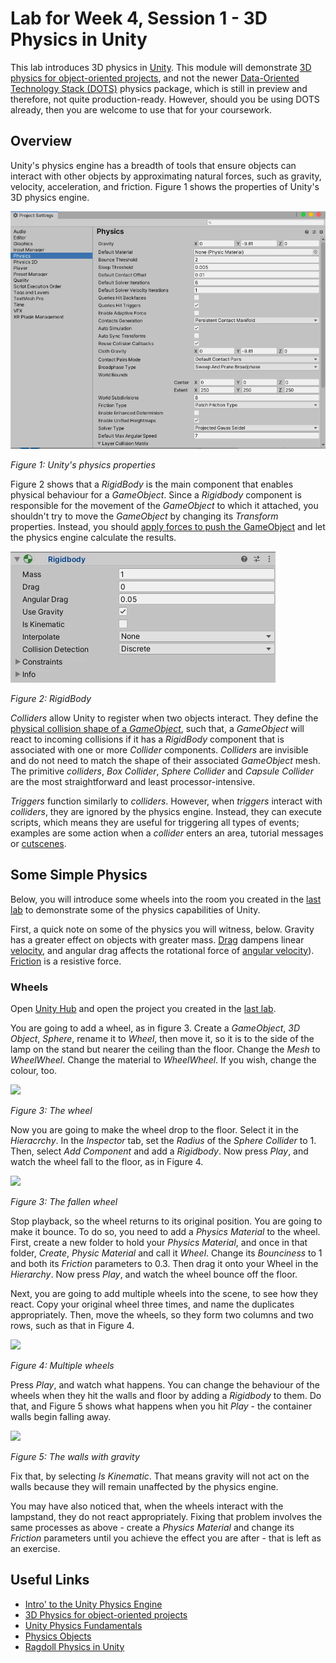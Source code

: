 # Lab for Week 4, Session 1 - 3D Physics in Unity

This lab introduces 3D physics in [Unity](https://unity.com/). This module will demonstrate [3D physics for object-oriented projects](https://docs.unity3d.com/Manual/PhysicsOverview.html), and not the newer [Data-Oriented Technology Stack (DOTS)](https://docs.unity3d.com/Packages/com.unity.physics@0.5/manual/index.html) physics package, which is still in preview and therefore, not quite production-ready. However, should you be using DOTS already, then you are welcome to use that for your coursework.

## Overview

Unity's physics engine has a breadth of tools that ensure objects can interact with other objects by approximating natural forces, such as gravity, velocity, acceleration, and friction. Figure 1 shows the properties of Unity's 3D physics engine.

![](./images/physicsProperties.png)

_Figure 1: Unity's physics properties_

Figure 2 shows that a _RigidBody_ is the main component that enables physical behaviour for a _GameObject_. Since a _Rigidbody_ component is responsible for the movement of the _GameObject_ to which it attached, you shouldn't try to move the _GameObject_ by changing its _Transform_ properties. Instead, you should [apply forces to push the GameObject](https://docs.unity3d.com/Manual/RigidbodiesOverview.html) and let the physics engine calculate the results.

![](./images/rigidBody.png)

_Figure 2: RigidBody_

_Colliders_ allow Unity to register when two objects interact. They define the [physical collision shape of a _GameObject_](https://docs.unity3d.com/Manual/CollidersOverview.html), such that, a _GameObject_ will react to incoming collisions if it has a _RigidBody_ component that is associated with one or more _Collider_ components. _Colliders_ are invisible and do not need to match the shape of their associated _GameObject_ mesh. The primitive _colliders_, _Box Collider_, _Sphere Collider_ and _Capsule Collider_ are the most straightforward and least processor-intensive.

_Triggers_ function similarly to _colliders_. However, when _triggers_ interact with _colliders_, they are ignored by the physics engine. Instead, they can execute scripts, which means they are useful for triggering all types of events; examples are some action when a _collider_ enters an area, tutorial messages or [cutscenes](https://en.wikipedia.org/wiki/Cutscene).

## Some Simple Physics

Below, you will introduce some wheels into the room you created in the [last lab](week3Session2.md) to demonstrate some of the physics capabilities of Unity.

First, a quick note on some of the physics you will witness, below. Gravity has a greater effect on objects with greater mass. [Drag](https://en.wikipedia.org/wiki/Drag_(physics)) dampens linear [velocity](https://en.wikipedia.org/wiki/Velocity), and angular drag affects the rotational force of [angular velocity](https://en.wikipedia.org/wiki/Angular_velocity)). [Friction](https://en.wikipedia.org/wiki/Friction) is a resistive force.

### Wheels

Open [Unity Hub](https://docs.unity3d.com/Manual/GettingStartedUnityHub.html) and open the project you created in the [last lab](./week3Session2.md).

You are going to add a wheel, as in figure 3. Create a _GameObject_, _3D Object_, _Sphere_, rename it to _Wheel_, then move it, so it is to the side of the lamp on the stand but nearer the ceiling than the floor. Change the _Mesh_ to _WheelWheel_. Change the material to _WheelWheel_. If you wish, change the colour, too.

![](./images/wheel.png)

_Figure 3: The wheel_

Now you are going to make the wheel drop to the floor. Select it in the _Hieracrchy_. In the _Inspector_ tab, set the _Radius_ of the _Sphere Collider_ to 1. Then, select _Add Component_ and add a _Rigidbody_. Now press _Play_, and watch the wheel fall to the floor, as in Figure 4.

![](./images/wheelFallen.png)

_Figure 3: The fallen wheel_

Stop playback, so the wheel returns to its original position. You are going to make it bounce. To do so, you need to add a _Physics Material_ to the wheel. First, create a new folder to hold your _Physics Material_, and once in that folder, _Create_, _Physic Material_ and call it _Wheel_. Change its _Bounciness_ to 1 and both its _Friction_ parameters to 0.3. Then drag it onto your Wheel in the _Hierarchy_. Now press _Play_, and watch the wheel bounce off the floor.

Next, you are going to add multiple wheels into the scene, to see how they react. Copy your original wheel three times, and name the duplicates appropriately. Then, move the wheels, so they form two columns and two rows, such as that in Figure 4.

![](./images/multiWheels.png)

_Figure 4: Multiple wheels_

Press _Play_, and watch what happens. You can change the behaviour of the wheels when they hit the walls and floor by adding a _Rigidbody_ to them. Do that, and Figure 5 shows what happens when you hit _Play_ - the container walls begin falling away.

![](./images/wallsGravity.png)

_Figure 5: The walls with gravity_

Fix that, by selecting _Is Kinematic_. That means gravity will not act on the walls because they will remain unaffected by the physics engine.

You may have also noticed that, when the wheels interact with the lampstand, they do not react appropriately. Fixing that problem involves the same processes as above - create a _Physics Material_ and change its _Friction_ parameters until you achieve the effect you are after - that is left as an exercise.

## Useful Links

+ [Intro' to the Unity Physics Engine](https://learn.unity.com/tutorial/intro-to-the-unity-physics-engine-2019-3)
+ [3D Physics for object-oriented projects](https://docs.unity3d.com/Manual/PhysicsOverview.html)
+ [Unity Physics Fundamentals](https://learn.unity.com/project/unity-physics-fundamentals)
+ [Physics Objects](https://www.youtube.com/watch?v=WTGcs10Sj34)
+ [Ragdoll Physics in Unity](https://www.youtube.com/watch?v=DInV-jHm9rk)
